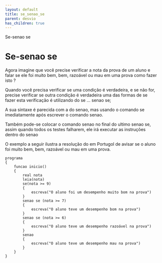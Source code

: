 ```yaml
---
layout: default
title: se_senao_se
parent: desvio
has_children: true
---
```



Se-senao se

Se-senao se
===========

Agora imagine que você precise verificar a nota da prova de um aluno e falar se ele foi muito bem, bem, razoável ou mau em uma prova como fazer isto ?

Quando você precisa verificar se uma condição é verdadeira, e se não for, precise verificar se outra condição é verdadeira uma das formas de se fazer esta verificação é utilizando do se ... senao se;

A sua sintaxe é parecida com a do senao, mas usando o comando se imediatamente após escrever o comando senao.

Também pode-se colocar o comando senao no final do ultimo senao se, assim quando todos os testes falharem, ele irá executar as instruções dentro do senao

O exemplo a seguir ilustra a resolução do em Portugol de avisar se o aluno foi muito bem, bem, razoável ou mau em uma prova.

```
programa  
{  
    funcao inicio()  
    { 
    	real nota
    	leia(nota)
    	se(nota >= 9)
    	{
    		escreva("O aluno foi um desempenho muito bom na prova")
		}
   		senao se (nota >= 7)
   		{
   			escreva("O aluno teve um desempenho bom na prova")
   		}
   		senao se (nota >= 6)
   		{
   			escreva("O aluno teve um desempenho razoável na prova")
   		}
   		senao
   		{
   			escreva("O aluno teve um desempenho mau na prova")
   		}
  	}  
}  

```

